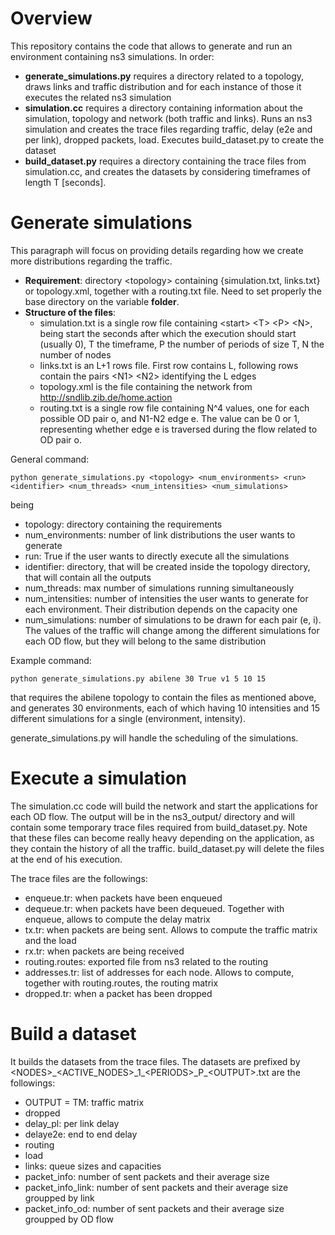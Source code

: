 # Overview
This repository contains the code that allows to generate and run an environment containing ns3 simulations. In order:
* **generate_simulations.py** requires a directory related to a topology, draws links and traffic distribution and for each instance of those it executes the related ns3 simulation
* **simulation.cc** requires a directory containing information about the simulation, topology and network (both traffic and links). Runs an ns3 simulation and creates the trace files regarding traffic, delay (e2e and per link), dropped packets, load. Executes build_dataset.py to create the dataset
* **build_dataset.py** requires a directory containing the trace files from simulation.cc, and creates the datasets by considering timeframes of length T [seconds].

# Generate simulations
This paragraph will focus on providing details regarding how we create more distributions regarding the traffic.
* **Requirement**: directory \<topology\> containing {simulation.txt, links.txt} or topology.xml, together with a routing.txt file. Need to set properly the base directory on the variable **folder**.
* **Structure of the files**:
    * simulation.txt is a single row file containing \<start\> \<T\> \<P\> \<N\>, being start the seconds after which the execution should start (usually 0), T the timeframe, P the number of periods of size T, N the number of nodes
    * links.txt is an L+1 rows file. First row contains L, following rows contain the pairs \<N1\> \<N2\> identifying the L edges
    * topology.xml is the file containing the network from http://sndlib.zib.de/home.action
    * routing.txt is a single row file containing N^4 values, one for each possible OD pair o, and N1-N2 edge e. The value can be 0 or 1, representing whether edge e is traversed during the flow related to OD pair o.

General command:
```shell
python generate_simulations.py <topology> <num_environments> <run> <identifier> <num_threads> <num_intensities> <num_simulations>
```
being
* topology: directory containing the requirements
* num_environments: number of link distributions the user wants to generate
* run: True if the user wants to directly execute all the simulations
* identifier: directory, that will be created inside the topology directory, that will contain all the outputs
* num_threads: max number of simulations running simultaneously
* num_intensities: number of intensities the user wants to generate for each environment. Their distribution depends on the capacity one
* num_simulations: number of simulations to be drawn for each pair (e, i). The values of the traffic will change among the different simulations for each OD flow, but they will belong to the same distribution

Example command:
```shell
python generate_simulations.py abilene 30 True v1 5 10 15
```

that requires the abilene topology to contain the files as mentioned above, and generates 30 environments, each of which having 10 intensities and 15 different simulations for a single (environment, intensity).

generate_simulations.py will handle the scheduling of the simulations.

# Execute a simulation
The simulation.cc code will build the network and start the applications for each OD flow. The output will be in the ns3_output/ directory and will contain some temporary trace files required from build_dataset.py. Note that these files can become really heavy depending on the application, as they contain the history of all the traffic. build_dataset.py will delete the files at the end of his execution.

The trace files are the followings:
* enqueue.tr: when packets have been enqueued
* dequeue.tr: when packets have been dequeued. Together with enqueue, allows to compute the delay matrix
* tx.tr: when packets are being sent. Allows to compute the traffic matrix and the load
* rx.tr: when packets are being received
* routing.routes: exported file from ns3 related to the routing
* addresses.tr: list of addresses for each node. Allows to compute, together with routing.routes, the routing matrix
* dropped.tr: when a packet has been dropped

# Build a dataset
It builds the datasets from the trace files. The datasets are prefixed by \<NODES\>\_\<ACTIVE_NODES\>\_1\_\<PERIODS\>\_P\_\<OUTPUT\>.txt are the followings:
* OUTPUT = TM: traffic matrix
* dropped
* delay_pl: per link delay
* delaye2e: end to end delay
* routing
* load
* links: queue sizes and capacities
* packet_info: number of sent packets and their average size
* packet_info_link: number of sent packets and their average size groupped by link
* packet_info_od: number of sent packets and their average size groupped by OD flow
